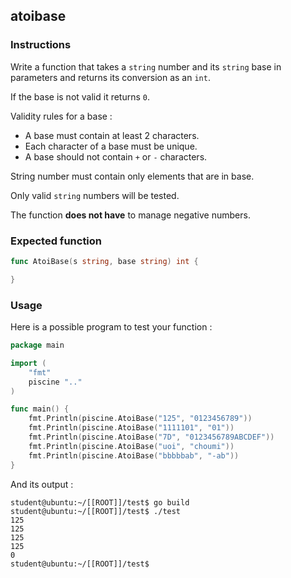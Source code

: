 ## atoibase

### Instructions

Write a function that takes a `string` number and its `string` base in parameters and returns its conversion as an `int`.

If the base is not valid it returns `0`.

Validity rules for a base :

- A base must contain at least 2 characters.
- Each character of a base must be unique.
- A base should not contain `+` or `-` characters.

String number must contain only elements that are in base.

Only valid `string` numbers will be tested.

The function **does not have** to manage negative numbers.

### Expected function

```go
func AtoiBase(s string, base string) int {

}
```

### Usage

Here is a possible program to test your function :

```go
package main

import (
	"fmt"
	piscine ".."
)

func main() {
	fmt.Println(piscine.AtoiBase("125", "0123456789"))
	fmt.Println(piscine.AtoiBase("1111101", "01"))
	fmt.Println(piscine.AtoiBase("7D", "0123456789ABCDEF"))
	fmt.Println(piscine.AtoiBase("uoi", "choumi"))
	fmt.Println(piscine.AtoiBase("bbbbbab", "-ab"))
}
```

And its output :

```console
student@ubuntu:~/[[ROOT]]/test$ go build
student@ubuntu:~/[[ROOT]]/test$ ./test
125
125
125
125
0
student@ubuntu:~/[[ROOT]]/test$
```
